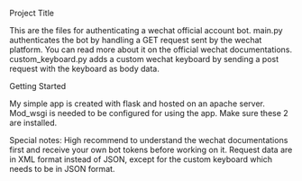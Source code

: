 Project Title

This are the files for authenticating a wechat official account bot. main.py authenticates the bot by handling a GET request sent by the
wechat platform. You can read more about it on the official wechat documentations. custom_keyboard.py adds a custom wechat keyboard by sending
a post request with the keyboard as body data. 

Getting Started

My simple app is created with flask and hosted on an apache server. Mod_wsgi is needed to be configured for using the app. Make sure these 2 are 
installed.

Special notes:
High recommend to understand the wechat documentations first and receive your own bot tokens before working on it. Request data are in XML format
instead of JSON, except for the custom keyboard which needs to be in JSON format.
